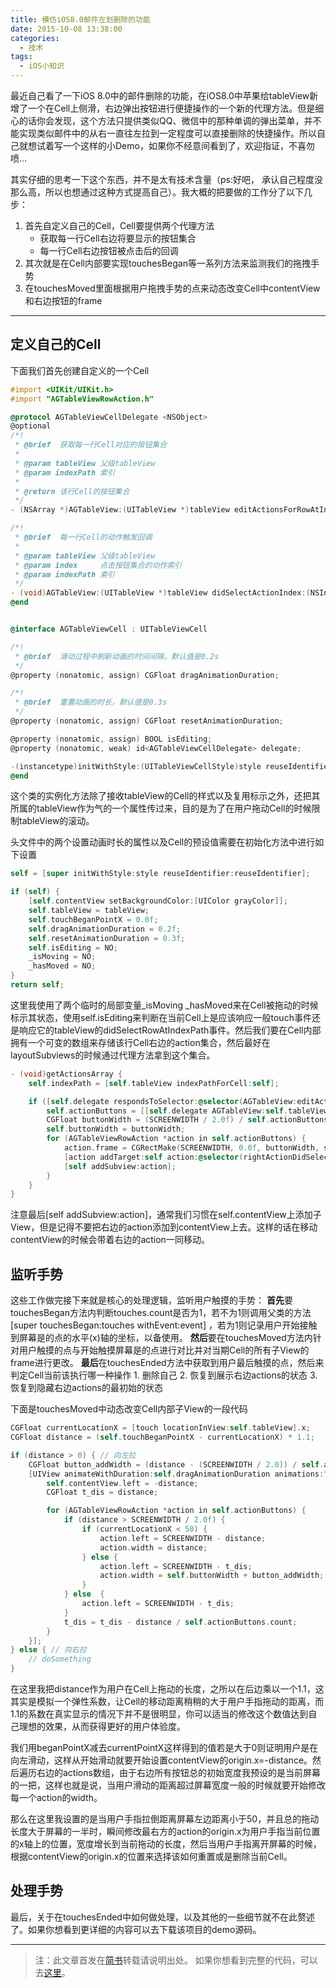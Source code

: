 ```yaml
---
title: 模仿iOS8.0邮件左划删除的功能
date: 2015-10-08 13:38:00
categories:
  - 技术
tags: 
  - iOS小知识
---
```

最近自己看了一下iOS 8.0中的邮件删除的功能，在iOS8.0中苹果给tableView新增了一个在Cell上侧滑，右边弹出按钮进行便捷操作的一个新的代理方法。但是细心的话你会发现，这个方法只提供类似QQ、微信中的那种单调的弹出菜单，并不能实现类似邮件中的从右一直往左拉到一定程度可以直接删除的快捷操作。所以自己就想试着写一个这样的小Demo，如果你不经意间看到了，欢迎指证，不喜勿喷...

其实仔细的思考一下这个东西，并不是太有技术含量（ps:好吧， 承认自己程度没那么高，所以也想通过这种方式提高自己）。我大概的把要做的工作分了以下几步：

1. 首先自定义自己的Cell，Cell要提供两个代理方法
   * 获取每一行Cell右边将要显示的按钮集合
   * 每一行Cell右边按钮被点击后的回调
2. 其次就是在Cell内部要实现touchesBegan等一系列方法来监测我们的拖拽手势
3. 在touchesMoved里面根据用户拖拽手势的点来动态改变Cell中contentView和右边按钮的frame

---

## 定义自己的Cell

下面我们首先创建自定义的一个Cell

```objective-c
#import <UIKit/UIKit.h>
#import "AGTableViewRowAction.h"

@protocol AGTableViewCellDelegate <NSObject>
@optional
/*!
 * @brief  获取每一行Cell对应的按钮集合
 *
 * @param tableView 父级tableView
 * @param indexPath 索引
 *
 * @return 该行Cell的按钮集合
 */
- (NSArray *)AGTableView:(UITableView *)tableView editActionsForRowAtIndexPath:(NSIndexPath *)indexPath;

/*!
 * @brief  每一行Cell的动作触发回调
 *
 * @param tableView 父级tableView
 * @param index     点击按钮集合的动作索引
 * @param indexPath 索引
 */
- (void)AGTableView:(UITableView *)tableView didSelectActionIndex:(NSInteger)index forRowAtIndexPath:(NSIndexPath *)indexPath;
@end


@interface AGTableViewCell : UITableViewCell

/*!
 * @brief  滑动过程中刷新动画的时间间隔，默认值是0.2s
 */
@property (nonatomic, assign) CGFloat dragAnimationDuration;

/*!
 * @brief  重置动画的时长，默认值是0.3s
 */
@property (nonatomic, assign) CGFloat resetAnimationDuration;

@property (nonatomic, assign) BOOL isEditing;
@property (nonatomic, weak) id<AGTableViewCellDelegate> delegate;

-(instancetype)initWithStyle:(UITableViewCellStyle)style reuseIdentifier:(NSString *)reuseIdentifier inTableView:(UITableView *)tableView;
@end
```

这个类的实例化方法除了接收tableView的Cell的样式以及复用标示之外，还把其所属的tableView作为气的一个属性传过来，目的是为了在用户拖动Cell的时候限制tableView的滚动。

头文件中的两个设置动画时长的属性以及Cell的预设值需要在初始化方法中进行如下设置

```objective-c
self = [super initWithStyle:style reuseIdentifier:reuseIdentifier];

if (self) {
    [self.contentView setBackgroundColor:[UIColor grayColor]];
    self.tableView = tableView;
    self.touchBeganPointX = 0.0f;
    self.dragAnimationDuration = 0.2f;
    self.resetAnimationDuration = 0.3f;
    self.isEditing = NO;
    _isMoving = NO;
    _hasMoved = NO;
}
return self;
```

这里我使用了两个临时的局部变量_isMoving _hasMoved来在Cell被拖动的时候标示其状态，使用self.isEditing来判断在当前Cell上是应该响应一般touch事件还是响应它的tableView的didSelectRowAtIndexPath事件。然后我们要在Cell内部拥有一个可变的数组来存储该行Cell右边的action集合，然后最好在layoutSubviews的时候通过代理方法拿到这个集合。

```objective-c
- (void)getActionsArray {
    self.indexPath = [self.tableView indexPathForCell:self];

    if ([self.delegate respondsToSelector:@selector(AGTableView:editActionsForRowAtIndexPath:)]) {
        self.actionButtons = [[self.delegate AGTableView:self.tableView editActionsForRowAtIndexPath:self.indexPath] mutableCopy];
        CGFloat buttonWidth = (SCREENWIDTH / 2.0f) / self.actionButtons.count;
        self.buttonWidth = buttonWidth;
        for (AGTableViewRowAction *action in self.actionButtons) {
            action.frame = CGRectMake(SCREENWIDTH, 0.0f, buttonWidth, self.height);
            [action addTarget:self action:@selector(rightActionDidSelected:) forControlEvents:UIControlEventTouchUpInside];
            [self addSubview:action];
        }
    }
}
```

注意最后[self addSubview:action]，通常我们习惯在self.contentView上添加子View，但是记得不要把右边的action添加到contentView上去。这样的话在移动contentView的时候会带着右边的action一同移动。

## 监听手势

这些工作做完接下来就是核心的处理逻辑，监听用户触摸的手势：
  **首先**要touchesBegan方法内判断touches.count是否为1，若不为1则调用父类的方法 [super touchesBegan:touches withEvent:event] ，若为1则记录用户开始接触到屏幕是的点的水平(x)轴的坐标，以备使用。
  **然后**要在touchesMoved方法内针对用户触摸的点与开始触摸屏幕是的点进行对比并对当期Cell的所有子View的frame进行更改。
  **最后**在touchesEnded方法中获取到用户最后触摸的点，然后来判定Cell当前该执行哪一种操作
    1. 删除自己
    2. 恢复到展示右边actions的状态
    3. 恢复到隐藏右边actions的最初始的状态

下面是touchesMoved中动态改变Cell内部子View的一段代码

```objective-c
CGFloat currentLocationX = [touch locationInView:self.tableView].x;
CGFloat distance = (self.touchBeganPointX - currentLocationX) * 1.1;

if (distance > 0) { // 向左拉
    CGFloat button_addWidth = (distance - (SCREENWIDTH / 2.0)) / self.actionButtons.count;
    [UIView animateWithDuration:self.dragAnimationDuration animations:^{
        self.contentView.left = -distance;
        CGFloat t_dis = distance;

        for (AGTableViewRowAction *action in self.actionButtons) {
            if (distance > SCREENWIDTH / 2.0f) {
                if (currentLocationX < 50) {
                    action.left = SCREENWIDTH - distance;
                    action.width = distance;
                } else {
                    action.left = SCREENWIDTH - t_dis;
                    action.width = self.buttonWidth + button_addWidth;
                }
            } else  {
                action.left = SCREENWIDTH - t_dis;
            }
            t_dis = t_dis - distance / self.actionButtons.count;
        }
    }];
} else { // 向右拉
    // doSomething
}
```

在这里我把distance作为用户在Cell上拖动的长度，之所以在后边乘以一个1.1，这其实是模拟一个弹性系数，让Cell的移动距离稍稍的大于用户手指拖动的距离，而1.1的系数在真实显示的情况下并不是很明显，你可以适当的修改这个数值达到自己理想的效果，从而获得更好的用户体验度。

我们用beganPointX减去currentPointX这样得到的值若是大于0则证明用户是在向左滑动，这样从开始滑动就要开始设置contentView的origin.x=-distance。然后遍历右边的actions数组，由于右边所有按钮总的初始宽度我预设的是当前屏幕的一把，这样也就是说，当用户滑动的距离超过屏幕宽度一般的时候就要开始修改每一个action的width。

那么在这里我设置的是当用户手指拉倒距离屏幕左边距离小于50，并且总的拖动长度大于屏幕的一半时，瞬间修改最右方的action的origin.x为用户手指当前位置的x轴上的位置，宽度增长到当前拖动的长度，然后当用户手指离开屏幕的时候，根据contentView的origin.x的位置来选择该如何重置或是删除当前Cell。

## 处理手势

最后，关于在touchesEnded中如何做处理，以及其他的一些细节就不在此赘述了。如果你想看到更详细的内容可以去下载该项目的demo源码。

---
>注：此文章首发在[简书](http://www.jianshu.com)转载请说明出处。
如果你想看到完整的代码，可以去[这里](https://github.com/Agenric/AGTableViewCell)。